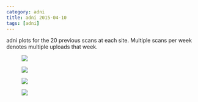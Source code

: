 ```yaml
---
category: adni
title: adni 2015-04-10
tags: [adni]
---
```

adni plots for the 20 previous scans at each site. Multiple scans per week denotes multiple uploads that week.
<figure>
    <a href="{{ production_url }}/spins/assets/images/adni/15-04-10_ADNI_QC.png"><img src="{{ production_url }}/spins/assets/images/adni/15-04-10_ADNI_QC.png"></a>
</figure>

<figure>
    <a href="{{ production_url }}/spins/assets/images/adni/15-04-10_ADNI_QC_CMH.png"><img src="{{ production_url }}/spins/assets/images/adni/15-04-10_ADNI_QC_CMH.png"></a>
</figure>

<figure>
    <a href="{{ production_url }}/spins/assets/images/adni/15-04-10_ADNI_QC_MRC.png"><img src="{{ production_url }}/spins/assets/images/adni/15-04-10_ADNI_QC_MRC.png"></a>
</figure>

<figure>
    <a href="{{ production_url }}/spins/assets/images/adni/15-04-10_ADNI_QC_ZHH.png"><img src="{{ production_url }}/spins/assets/images/adni/15-04-10_ADNI_QC_ZHH.png"></a>
</figure>

